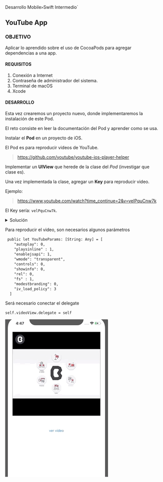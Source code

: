 
Desarrollo Mobile` > `Swift Intermedio` 

## YouTube App

### OBJETIVO

Aplicar lo aprendido sobre el uso de CocoaPods para agregar dependencias a una app. 

#### REQUISITOS

1. Conexión a Internet
2. Contraseña de administrador del sistema.
3. Terminal de macOS 
4. Xcode

#### DESARROLLO

Esta vez crearemos un proyecto nuevo, donde implementaremos la instalación de este Pod.

El reto consiste en leer la documentación del Pod y aprender como se usa.

Instalar el **Pod** en un proyecto de iOS.

El Pod es para reproducir videos de YouTube.

> https://github.com/youtube/youtube-ios-player-helper

Implementar un **UIView** que herede de la clase del *Pod* (investigar que clase es).

Una vez implementada la clase, agregar un **Key** para reproducir video.

Ejemplo:

> https://www.youtube.com/watch?time_continue=2&v=velPquCnw7k

El Key sería: `velPquCnw7k`.

<details>
        <summary>Solución</summary>
        <p> Instalar el Podfile en el proyecto de Xcode.</p>
        <p> Una vez agregado el Podfile, ir al Storyboard.</p>
        <p> En el Storyboard, agregar un UIView y en el Inspector agregar la Clase. La clase es: YTPlayerView</p>
         <p> Un botón enviará el video a reproducir.</p>
</details>
<p> Para reproducir el video, son necesarios algunos parámetros </p>

```
 public let YouTubeParams: [String: Any] = [
    "autoplay": 0,
    "playsinline" : 1,
    "enablejsapi": 1,
    "wmode": "transparent",
    "controls": 0,
    "showinfo": 0,
    "rel": 0,
    "fs" : 1,
    "modestbranding": 0,
    "iv_load_policy": 3
  ]

```

<p> Será necesario conectar el delegate </p>

```
self.videoView.delegate = self
```



![](0.gif)
